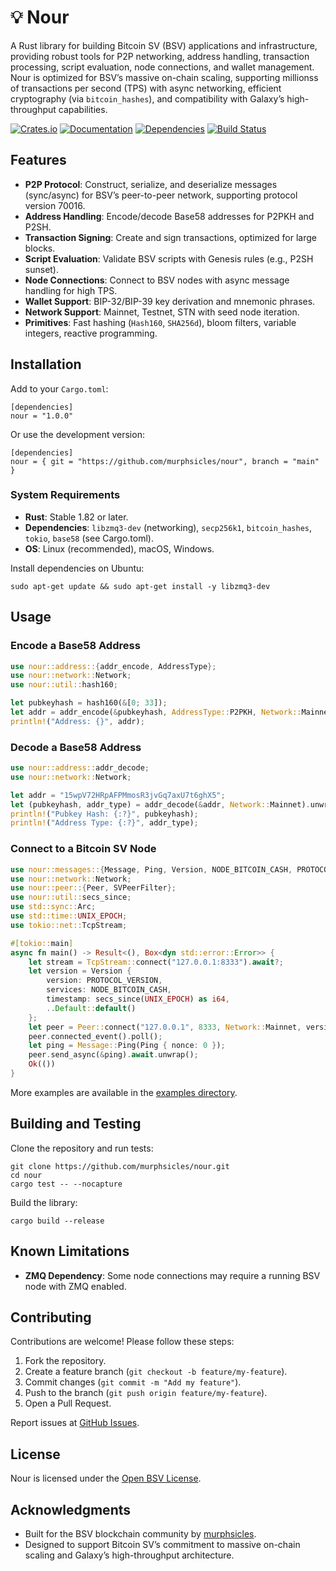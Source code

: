 # 💡 Nour

A Rust library for building Bitcoin SV (BSV) applications and infrastructure, providing robust tools for P2P networking, address handling, transaction processing, script evaluation, node connections, and wallet management. Nour is optimized for BSV’s massive on-chain scaling, supporting millionss of transactions per second (TPS) with async networking, efficient cryptography (via `bitcoin_hashes`), and compatibility with Galaxy’s high-throughput capabilities.

[![Crates.io](https://img.shields.io/crates/v/nour.svg)](https://crates.io/crates/nour)
[![Documentation](https://docs.rs/nour/badge.svg)](https://docs.rs/nour/)
[![Dependencies](https://deps.rs/repo/github/murphsicles/nour/status.svg)](https://deps.rs/repo/github/murphsicles/nour)
[![Build Status](https://github.com/murphsicles/nour/actions/workflows/rust.yml/badge.svg)](https://github.com/murphsicles/nour/actions)

## Features

- **P2P Protocol**: Construct, serialize, and deserialize messages (sync/async) for BSV’s peer-to-peer network, supporting protocol version 70016.
- **Address Handling**: Encode/decode Base58 addresses for P2PKH and P2SH.
- **Transaction Signing**: Create and sign transactions, optimized for large blocks.
- **Script Evaluation**: Validate BSV scripts with Genesis rules (e.g., P2SH sunset).
- **Node Connections**: Connect to BSV nodes with async message handling for high TPS.
- **Wallet Support**: BIP-32/BIP-39 key derivation and mnemonic phrases.
- **Network Support**: Mainnet, Testnet, STN with seed node iteration.
- **Primitives**: Fast hashing (`Hash160`, `SHA256d`), bloom filters, variable integers, reactive programming.

## Installation

Add to your `Cargo.toml`:

    [dependencies]
    nour = "1.0.0"

Or use the development version:

    [dependencies]
    nour = { git = "https://github.com/murphsicles/nour", branch = "main" }

### System Requirements

- **Rust**: Stable 1.82 or later.
- **Dependencies**: `libzmq3-dev` (networking), `secp256k1`, `bitcoin_hashes`, `tokio`, `base58` (see Cargo.toml).
- **OS**: Linux (recommended), macOS, Windows.

Install dependencies on Ubuntu:

    sudo apt-get update && sudo apt-get install -y libzmq3-dev

## Usage

### Encode a Base58 Address

```rust
use nour::address::{addr_encode, AddressType};
use nour::network::Network;
use nour::util::hash160;

let pubkeyhash = hash160(&[0; 33]);
let addr = addr_encode(&pubkeyhash, AddressType::P2PKH, Network::Mainnet);
println!("Address: {}", addr);
```

### Decode a Base58 Address

```rust
use nour::address::addr_decode;
use nour::network::Network;

let addr = "15wpV72HRpAFPMmosR3jvGq7axU7t6ghX5";
let (pubkeyhash, addr_type) = addr_decode(&addr, Network::Mainnet).unwrap();
println!("Pubkey Hash: {:?}", pubkeyhash);
println!("Address Type: {:?}", addr_type);
```

### Connect to a Bitcoin SV Node

```rust
use nour::messages::{Message, Ping, Version, NODE_BITCOIN_CASH, PROTOCOL_VERSION};
use nour::network::Network;
use nour::peer::{Peer, SVPeerFilter};
use nour::util::secs_since;
use std::sync::Arc;
use std::time::UNIX_EPOCH;
use tokio::net::TcpStream;

#[tokio::main]
async fn main() -> Result<(), Box<dyn std::error::Error>> {
    let stream = TcpStream::connect("127.0.0.1:8333").await?;
    let version = Version {
        version: PROTOCOL_VERSION,
        services: NODE_BITCOIN_CASH,
        timestamp: secs_since(UNIX_EPOCH) as i64,
        ..Default::default()
    };
    let peer = Peer::connect("127.0.0.1", 8333, Network::Mainnet, version, Arc::new(SVPeerFilter::new(0)));
    peer.connected_event().poll();
    let ping = Message::Ping(Ping { nonce: 0 });
    peer.send_async(&ping).await.unwrap();
    Ok(())
}
```

More examples are available in the [examples directory](examples/).

## Building and Testing

Clone the repository and run tests:

    git clone https://github.com/murphsicles/nour.git
    cd nour
    cargo test -- --nocapture

Build the library:

    cargo build --release

## Known Limitations

- **ZMQ Dependency**: Some node connections may require a running BSV node with ZMQ enabled.

## Contributing

Contributions are welcome! Please follow these steps:

1. Fork the repository.
2. Create a feature branch (`git checkout -b feature/my-feature`).
3. Commit changes (`git commit -m "Add my feature"`).
4. Push to the branch (`git push origin feature/my-feature`).
5. Open a Pull Request.

Report issues at [GitHub Issues](https://github.com/murphsicles/nour/issues).

## License

Nour is licensed under the [Open BSV License](LICENSE).

## Acknowledgments

- Built for the BSV blockchain community by [murphsicles](https://github.com/murphsicles).
- Designed to support Bitcoin SV’s commitment to massive on-chain scaling and Galaxy’s high-throughput architecture.
